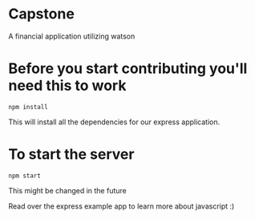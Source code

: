 # Capstone
A financial application utilizing watson

# Before you start contributing you'll need this to work
`npm install`

This will install all the dependencies for our express application.

# To start the server
`npm start`

This might be changed in the future

Read over the express example app to learn more about javascript :)
